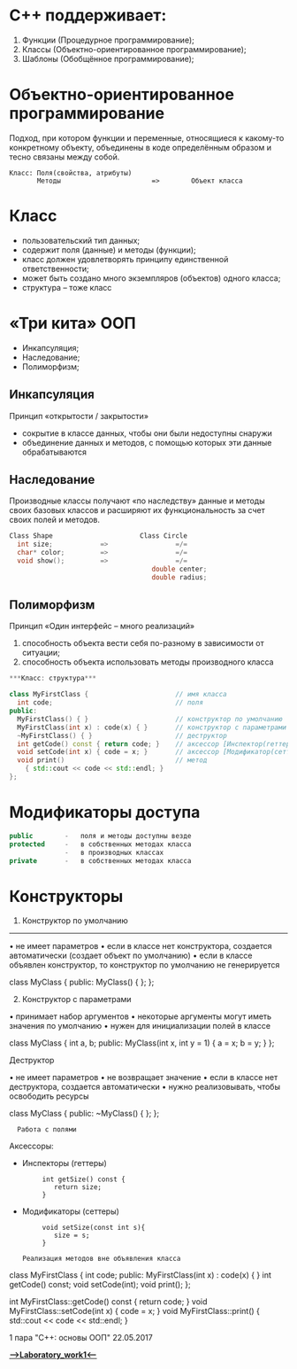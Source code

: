 C++ поддерживает:
=====================

1. Функции (Процедурное программирование);
2. Классы  (Объектно-ориентированное программирование);
3. Шаблоны (Обобщённое программирование);

Объектно-ориентированное программирование
=====================

Подход, при котором функции и переменные, относящиеся к какому-то конкретному объекту, объединены в коде определённым образом и тесно связаны между собой.

```
Класс: Поля(свойства, атрибуты)
       Методы                       =>        Объект класса
```

Класс
=====================

* пользовательский тип данных;
* содержит поля (данные) и методы (функции);
* класс должен удовлетворять принципу единственной ответственности;
* может быть создано много экземпляров (объектов) одного класса;
* структура – тоже класс

«Три кита» ООП
=====================

* Инкапсуляция;
* Наследование;
* Полиморфизм;

Инкапсуляция
-----------------------------------

Принцип «открытости / закрытости»

* сокрытие в классе данных, чтобы они были недоступны снаружи
* объединение данных и методов, с помощью которых эти данные обрабатываются

Наследование
-----------------------------------
Производные классы получают «по наследству» данные и методы своих базовых классов и расширяют их функциональность за счет своих полей и методов.

```cpp
Class Shape                      Class Circle
  int size;            =>                 =/=
  char* color;         =>                 =/=
  void show();         =>                 =/=
                                    double center;
                                    double radius; 
```

Полиморфизм
-----------------------------------

Принцип «Один интерфейс – много реализаций»

1. способность объекта вести себя по-разному в зависимости от ситуации;
2. способность объекта использовать методы производного класса

```cpp
***Класс: структура***

class MyFirstClass {                      // имя класса
  int code;                               // поля
public:
  MyFirstClass() { }                      // конструктор по умолчанию
  MyFirstClass(int x) : code(x) { }       // конструктор с параметрами
  ~MyFirstClass() { }                     // деструктор
  int getCode() const { return code; }    // аксессор [Инспектор(геттер)]
  void setCode(int x) { code = x; }       // аксессор [Модификатор(сеттер)]
  void print()                            // метод
    { std::cout << code << std::endl; }
};
```

Модификаторы доступа
=====================
```cpp
public        -   поля и методы доступны везде
protected     -   в собственных методах класса
              -   в производных классах
private       -   в собственных методах класса
```

Конструкторы
=====================

1. Конструктор по умолчанию
-----------------------------------

• не имеет параметров
• если в классе нет конструктора, создается автоматически (создает объект по умолчанию)
• если в классе объявлен конструктор, то конструктор по умолчанию не генерируется

class MyClass 
{
public:
  MyClass() { };
};

  2. Конструктор с параметрами
  
• принимает набор аргументов
• некоторые аргументы могут иметь значения по умолчанию
• нужен для инициализации полей в классе

class MyClass {
  int a, b;
public:
  MyClass(int x, int y = 1) { 
    a = x; 
    b = y;
  } 
};

  Деструктор
  
• не имеет параметров
• не возвращает значение
• если в классе нет деструктора, создается автоматически
• нужно реализовывать, чтобы освободить ресурсы

class MyClass 
{
public:
  ~MyClass() { };
};

      Работа с полями
      
  Аксессоры:
  
- Инспекторы (геттеры)

           int getSize() const {
              return size;
           }
           
- Модификаторы (сеттеры)
           
           void setSize(const int s){
              size = s;
           }
           
      Реализация методов вне объявления класса

class MyFirstClass {
  int code;
public:
  MyFirstClass(int x) : code(x) { }
  int getCode() const;
  void setCode(int);
  void print();
};

int MyFirstClass::getCode() const { return code; }
void MyFirstClass::setCode(int x) { code = x; }
void MyFirstClass::print() { std::cout << code << std::endl; }

1 пара "С++: основы ООП" 22.05.2017



[**-->Laboratory_work1<--**](https://github.com/SuvStreet/IT_Step_Cpp/tree/master/Laboratory_work/Work1)
